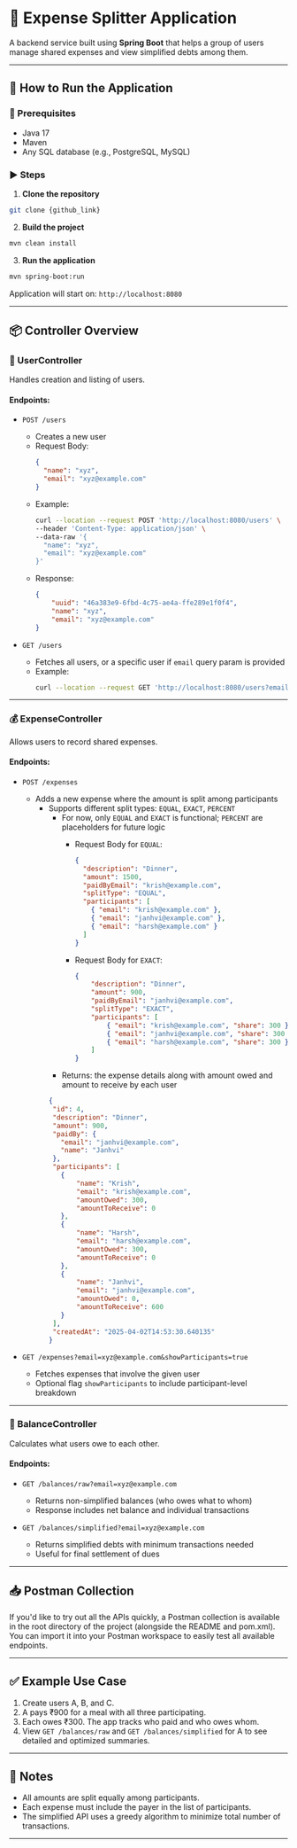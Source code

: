 # 💸 Expense Splitter Application

A backend service built using **Spring Boot** that helps a group of users manage shared expenses and view simplified debts among them.

---

## 🚀 How to Run the Application

### 🧱 Prerequisites

- Java 17
- Maven
- Any SQL database (e.g., PostgreSQL, MySQL)

### ▶️ Steps

1. **Clone the repository**

```bash
git clone {github_link}
```

2. **Build the project**

```bash
mvn clean install
```

3. **Run the application**

```bash
mvn spring-boot:run
```

Application will start on: `http://localhost:8080`

---

## 📦 Controller Overview

### 👤 UserController

Handles creation and listing of users.

#### Endpoints:

- `POST /users`

  - Creates a new user
  - Request Body:
    ```json
    {
      "name": "xyz",
      "email": "xyz@example.com"
    }
    ```
  - Example:
    ```bash
    curl --location --request POST 'http://localhost:8080/users' \
    --header 'Content-Type: application/json' \
    --data-raw '{
      "name": "xyz",
      "email": "xyz@example.com"
    }'
    ```
  - Response:
    ```json
    {
        "uuid": "46a383e9-6fbd-4c75-ae4a-ffe289e1f0f4",
        "name": "xyz", 
        "email": "xyz@example.com" 
    }
    ```

- `GET /users`

  - Fetches all users, or a specific user if `email` query param is provided
  - Example:
    ```bash
    curl --location --request GET 'http://localhost:8080/users?email=xyz@example.com'
    ```

---

### 💰 ExpenseController

Allows users to record shared expenses.

#### Endpoints:

- `POST /expenses`

  - Adds a new expense where the amount is split among participants
    - Supports different split types: `EQUAL`, `EXACT`, `PERCENT`
      - For now, only `EQUAL` and `EXACT` is functional;  `PERCENT` are placeholders for future logic
        - Request Body for `EQUAL`:
          ```json
          {
            "description": "Dinner",
            "amount": 1500,
            "paidByEmail": "krish@example.com",
            "splitType": "EQUAL",
            "participants": [
              { "email": "krish@example.com" },
              { "email": "janhvi@example.com" },
              { "email": "harsh@example.com" }
            ]
          }
          ```

        - Request Body for `EXACT`:
            ```json
            {
                "description": "Dinner",
                "amount": 900,
                "paidByEmail": "janhvi@example.com",
                "splitType": "EXACT",
                "participants": [
                    { "email": "krish@example.com", "share": 300 },
                    { "email": "janhvi@example.com", "share": 300 },
                    { "email": "harsh@example.com", "share": 300 }
                ]
            }
          ```
      - Returns: the expense details along with amount owed and amount to receive by each user
       ```json
       {
        "id": 4,
        "description": "Dinner",
        "amount": 900,
        "paidBy": {
          "email": "janhvi@example.com",
          "name": "Janhvi"
        },
        "participants": [
          {
              "name": "Krish",
              "email": "krish@example.com",
              "amountOwed": 300,
              "amountToReceive": 0
          },
          {
              "name": "Harsh",
              "email": "harsh@example.com",
              "amountOwed": 300,
              "amountToReceive": 0
          },
          {
              "name": "Janhvi",
              "email": "janhvi@example.com",
              "amountOwed": 0,
              "amountToReceive": 600
          }
        ],
        "createdAt": "2025-04-02T14:53:30.640135"
      }
      ```
- `GET /expenses?email=xyz@example.com&showParticipants=true`

  - Fetches expenses that involve the given user
  - Optional flag `showParticipants` to include participant-level breakdown

---

### 🧾 BalanceController

Calculates what users owe to each other.

#### Endpoints:

- `GET /balances/raw?email=xyz@example.com`

  - Returns non-simplified balances (who owes what to whom)
  - Response includes net balance and individual transactions

- `GET /balances/simplified?email=xyz@example.com`

  - Returns simplified debts with minimum transactions needed
  - Useful for final settlement of dues

---

## 📥 Postman Collection

If you'd like to try out all the APIs quickly, a Postman collection is available in the root directory of the project (alongside the README and pom.xml). You can import it into your Postman workspace to easily test all available endpoints.

---

## ✅ Example Use Case

1. Create users A, B, and C.
2. A pays ₹900 for a meal with all three participating.
3. Each owes ₹300. The app tracks who paid and who owes whom.
4. View `GET /balances/raw` and `GET /balances/simplified` for A to see detailed and optimized summaries.

---

## 📌 Notes

- All amounts are split equally among participants.
- Each expense must include the payer in the list of participants.
- The simplified API uses a greedy algorithm to minimize total number of transactions.

---

